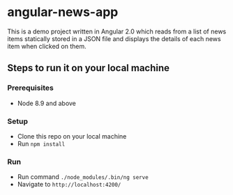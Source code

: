 # angular-news-app

This is a demo project written in Angular 2.0 which reads from a list of news items statically stored in a JSON file and displays the details of each news item when clicked on them.

## Steps to run it on your local machine

### Prerequisites 
 - Node 8.9 and above
 
### Setup
 - Clone this repo on your local machine
 - Run `npm install`
 
 ### Run
 - Run command `./node_modules/.bin/ng serve` 
 - Navigate to `http://localhost:4200/`
 
